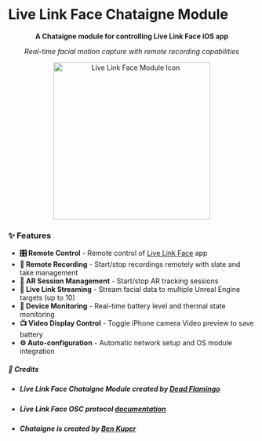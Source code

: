# Live Link Face Chataigne Module

<div align="center">

**A Chataigne module for controlling Live Link Face iOS app**

*Real-time facial motion capture with remote recording capabilities*

</div>

<div align="center">
<img src="https://is1-ssl.mzstatic.com/image/thumb/Purple211/v4/9b/91/c1/9b91c1fb-fffd-d010-bda5-fa4d21f7f148/AppIcon-0-0-1x_U007epad-0-1-0-85-220.png/434x0w.webp" alt="Live Link Face Module Icon" width="320" height="320">



</div>

### ✨ **Features**

- **🎛️ Remote Control** - Remote control of [Live Link Face](https://apps.apple.com/app/live-link-face/id1495370836) app
- **📼 Remote Recording** - Start/stop recordings remotely with slate and take management
- **🔴 AR Session Management** - Start/stop AR tracking sessions
- **📡 Live Link Streaming** - Stream facial data to multiple Unreal Engine targets (up to 10)
- **🔋 Device Monitoring** - Real-time battery level and thermal state monitoring
- **📺 Video Display Control** - Toggle iPhone camera Video preview to save battery
- **⚙️ Auto-configuration** - Automatic network setup and OS module integration



<div align="left">

##### 🎉 Credits

- ##### Live Link Face Chataigne Module created by [Dead Flamingo](https://github.com/DeadFlamingo) 
- ##### Live Link Face OSC protocol [documentation](https://dev.epicgames.com/documentation/en-us/unreal-engine/recording-face-animation-on-ios-device-in-unreal-engine)
- ##### Chataigne is created by [Ben Kuper](https://benjamin.kuperberg.fr/)

</div>
